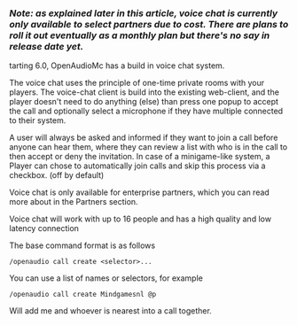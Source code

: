### *Note: as explained later in this article, voice chat is currently only available to select partners due to cost. There are plans to roll it out eventually as a monthly plan but there's no say in release date yet.* 

tarting 6.0, OpenAudioMc has a build in voice chat system.

The voice chat uses the principle of one-time private rooms with your players. The voice-chat client is build into the existing web-client, and the player doesn't need to do anything (else) than press one popup to accept the call and optionally select a microphone if they have multiple connected to their system.

A user will always be asked and informed if they want to join a call before anyone can hear them, where they can review a list with who is in the call to then accept or deny the invitation. In case of a minigame-like system, a Player can chose to automatically join calls and skip this process via a checkbox. (off by default)

Voice chat is only available for enterprise partners, which you can read more about in the Partners section.

Voice chat will work with up to 16 people and has a high quality and low latency connection

The base command format is as follows
```
/openaudio call create <selector>...
```
You can use a list of names or selectors, for example
```
/openaudio call create Mindgamesnl @p
```
Will add me and whoever is nearest into a call together.